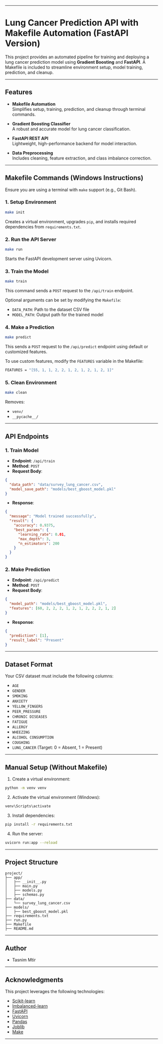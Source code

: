 
---

# Lung Cancer Prediction API with Makefile Automation (FastAPI Version)

This project provides an automated pipeline for training and deploying a lung cancer prediction model using **Gradient Boosting** and **FastAPI**. A Makefile is included to streamline environment setup, model training, prediction, and cleanup.

---

## Features

- **Makefile Automation**  
  Simplifies setup, training, prediction, and cleanup through terminal commands.

- **Gradient Boosting Classifier**  
  A robust and accurate model for lung cancer classification.

- **FastAPI REST API**  
  Lightweight, high-performance backend for model interaction.

- **Data Preprocessing**  
  Includes cleaning, feature extraction, and class imbalance correction.

---

## Makefile Commands (Windows Instructions)

Ensure you are using a terminal with `make` support (e.g., Git Bash).

### 1. Setup Environment

```bash
make init
```

Creates a virtual environment, upgrades `pip`, and installs required dependencies from `requirements.txt`.

### 2. Run the API Server

```bash
make run
```

Starts the FastAPI development server using Uvicorn.

### 3. Train the Model

```bash
make train
```

This command sends a `POST` request to the `/api/train` endpoint.

Optional arguments can be set by modifying the `Makefile`:
- `DATA_PATH`: Path to the dataset CSV file
- `MODEL_PATH`: Output path for the trained model

### 4. Make a Prediction

```bash
make predict
```

This sends a `POST` request to the `/api/predict` endpoint using default or customized features.

To use custom features, modify the `FEATURES` variable in the Makefile:
```bash
FEATURES = "[55, 1, 1, 2, 2, 1, 2, 1, 2, 1, 2, 1]"
```

### 5. Clean Environment

```bash
make clean
```

Removes:
- `venv/`
- `__pycache__/`

---

## API Endpoints

### 1. Train Model

- **Endpoint**: `/api/train`  
- **Method**: `POST`  
- **Request Body**:
```json
{
  "data_path": "data/survey_lung_cancer.csv",
  "model_save_path": "models/best_gboost_model.pkl"
}
```

- **Response**:
```json
{
  "message": "Model trained successfully",
  "result": {
    "accuracy": 0.9375,
    "best_params": {
      "learning_rate": 0.01,
      "max_depth": 3,
      "n_estimators": 200
    }
  }
}
```

### 2. Make Prediction

- **Endpoint**: `/api/predict`  
- **Method**: `POST`  
- **Request Body**:
```json
{
  "model_path": "models/best_gboost_model.pkl",
  "features": [60, 2, 2, 2, 1, 2, 1, 2, 2, 2, 1, 2]
}
```

- **Response**:
```json
{
  "prediction": [1],
  "result_label": "Present"
}
```

---

## Dataset Format

Your CSV dataset must include the following columns:

- `AGE`  
- `GENDER`  
- `SMOKING`  
- `ANXIETY`  
- `YELLOW_FINGERS`  
- `PEER_PRESSURE`  
- `CHRONIC DISEASES`  
- `FATIGUE`  
- `ALLERGY`  
- `WHEEZING`  
- `ALCOHOL CONSUMPTION`  
- `COUGHING`  
- `LUNG_CANCER` (Target: 0 = Absent, 1 = Present)

---

## Manual Setup (Without Makefile)

1. Create a virtual environment:

```bash
python -m venv venv
```

2. Activate the virtual environment (Windows):

```bash
venv\Scripts\activate
```

3. Install dependencies:

```bash
pip install -r requirements.txt
```

4. Run the server:

```bash
uvicorn run:app --reload
```

---

## Project Structure

```
project/
├── app/
│   ├── __init__.py
│   ├── main.py
│   ├── models.py
│   ├── schemas.py
├── data/
│   └── survey_lung_cancer.csv
├── models/
│   ├── best_gboost_model.pkl
├── requirements.txt
├── run.py
├── Makefile
├── README.md
```

---

## Author

- Tasnim Mtir

---

## Acknowledgments

This project leverages the following technologies:

- [Scikit-learn](https://scikit-learn.org/)
- [Imbalanced-learn](https://imbalanced-learn.org/)
- [FastAPI](https://fastapi.tiangolo.com/)
- [Uvicorn](https://www.uvicorn.org/)
- [Pandas](https://pandas.pydata.org/)
- [Joblib](https://joblib.readthedocs.io/)
- [Make](https://www.gnu.org/software/make/)

---

